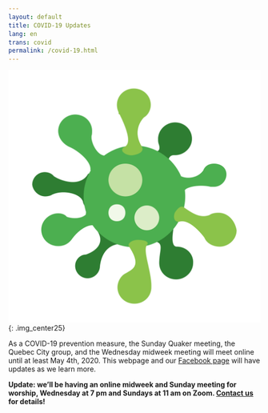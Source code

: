 ```yaml
---
layout: default
title: COVID-19 Updates
lang: en
trans: covid
permalink: /covid-19.html
---
```

![COVID image](/assets/images/Virus.png){: .img_center25}

As a COVID-19 prevention measure, the Sunday Quaker meeting, the Quebec City group, and the Wednesday midweek meeting will meet online until at least May 4th, 2020. This webpage and our [Facebook page](https://www.facebook.com/MontrealQuakers/) will have updates as we learn more. 
 
**Update: we’ll be having an online midweek and Sunday meeting for worship, Wednesday at 7 pm and Sundays at 11 am on Zoom. [Contact us](contact.html) for details!**  
